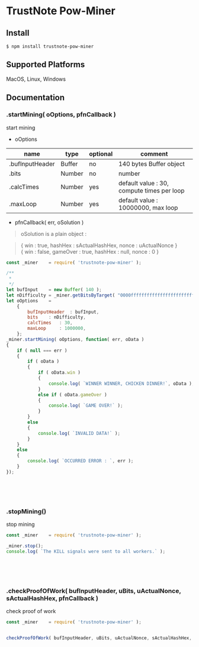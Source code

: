 # TrustNote Pow-Miner 

## Install
```
$ npm install trustnote-pow-miner
```


## Supported Platforms

MacOS, Linux, Windows


## Documentation

### .startMining( oOptions, pfnCallback )
start mining

* oOptions

| name | type | optional | comment |
|--- | --- | --- | --- |
| .bufInputHeader | Buffer | no | 140 bytes Buffer object |
| .bits | Number | no | number |
| .calcTimes | Number | yes | default value : 30, compute times per loop |
| .maxLoop | Number | yes | default value : 10000000, max loop |

 * pfnCallback( err, oSolution )

> oSolution is a plain object :

> { win : true, hashHex : sActualHashHex, nonce : uActualNonce } <br />
> { win : false, gameOver : true, hashHex : null, nonce : 0 } 


```js
const _miner	= require( 'trustnote-pow-miner' );

/**
 *	
 */
let bufInput	= new Buffer( 140 );
let nDifficulty	= _miner.getBitsByTarget( "0000ffffffffffffffffffffffffffffffffffffffffffffffffffffffffffff" );
let oOptions	=
	{
		bufInputHeader	: bufInput,
		bits	: nDifficulty,
		calcTimes	: 30,
		maxLoop		: 1000000,
	};
_miner.startMining( oOptions, function( err, oData )
{
	if ( null === err )
	{
		if ( oData )
		{
			if ( oData.win )
			{
				console.log( `WINNER WINNER, CHICKEN DINNER!`, oData );
			}
			else if ( oData.gameOver )
			{
				console.log( `GAME OVER!` );
			}
		}
		else
		{
			console.log( `INVALID DATA!` );
		}
	}
	else
	{
		console.log( `OCCURRED ERROR : `, err );
	}
});

```
<br />
<br />
<br />



### .stopMining()

stop mining


```js
const _miner	= require( 'trustnote-pow-miner' );

_miner.stop();
console.log( `The KILL signals were sent to all workers.` );
```
<br />
<br />
<br />


### .checkProofOfWork( bufInputHeader, uBits, uActualNonce, sActualHashHex, pfnCallback )
check proof of work









```js
const _miner	= require( 'trustnote-pow-miner' );


checkProofOfWork( bufInputHeader, uBits, uActualNonce, sActualHashHex, pfnCallback )

```